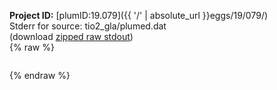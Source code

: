 **Project ID:** [plumID:19.079]({{ '/' | absolute_url }}eggs/19/079/)  
Stderr for source:  tio2_gla/plumed.dat   
(download [zipped raw stdout](plumed.dat.plumed.stdout.txt.zip))  
{% raw %}
<pre>
</pre>
{% endraw %}
